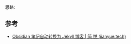 思路:

## 参考

- [Obsidian 笔记自动转换为 Jekyll 博客 | 简 悦 (jianyue.tech)](https://jianyue.tech/posts/obsidian-to-jekyll/#%E5%B0%86-obsidian-%E7%AC%94%E8%AE%B0%E8%BD%AC%E6%8D%A2%E4%B8%BA-jekyll-%E5%8D%9A%E6%96%87)
